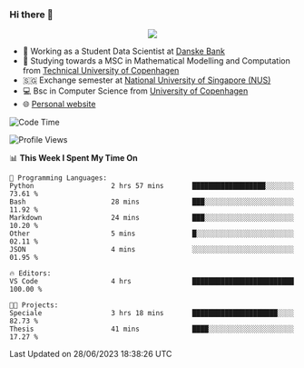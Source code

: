 ### Hi there 👋

<p align="center">
  <img src="https://media4.giphy.com/media/3ohzdKy5Z8TChSDuiA/giphy.gif?cid=ecf05e47r69cojk56gup9q8mep9liy48s94dn2uxsfh6fv39&rid=giphy.gif&ct=g" />
</p>

* 🏦 Working as a Student Data Scientist at [Danske Bank](https://danskebank.dk)
* 🧮 Studying towards a MSC in Mathematical Modelling and Computation from [Technical University of Copenhagen](https://www.dtu.dk)
* 🇸🇬 Exchange semester at [National University of Singapore (NUS)](https://www.nus.edu.sg)
* 💻 Bsc in Computer Science from [University of Copenhagen](https://www.ku.dk/english/)
* 🌐 [Personal website](https://fiskehandleren.github.io/carl-website/) 

<!--START_SECTION:waka-->
![Code Time](http://img.shields.io/badge/Code%20Time-391%20hrs%2050%20mins-blue)

![Profile Views](http://img.shields.io/badge/Profile%20Views-0-blue)

📊 **This Week I Spent My Time On** 

```text
💬 Programming Languages: 
Python                   2 hrs 57 mins       ██████████████████░░░░░░░   73.61 % 
Bash                     28 mins             ███░░░░░░░░░░░░░░░░░░░░░░   11.92 % 
Markdown                 24 mins             ███░░░░░░░░░░░░░░░░░░░░░░   10.20 % 
Other                    5 mins              █░░░░░░░░░░░░░░░░░░░░░░░░   02.11 % 
JSON                     4 mins              ░░░░░░░░░░░░░░░░░░░░░░░░░   01.95 % 

🔥 Editors: 
VS Code                  4 hrs               █████████████████████████   100.00 % 

🐱‍💻 Projects: 
Speciale                 3 hrs 18 mins       █████████████████████░░░░   82.73 % 
Thesis                   41 mins             ████░░░░░░░░░░░░░░░░░░░░░   17.27 % 
```


 Last Updated on 28/06/2023 18:38:26 UTC
<!--END_SECTION:waka-->
